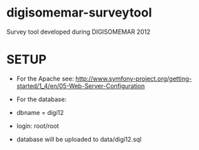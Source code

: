 digisomemar-surveytool
======================

Survey tool developed during DIGISOMEMAR 2012

SETUP
=====

* For the Apache see: http://www.symfony-project.org/getting-started/1_4/en/05-Web-Server-Configuration

* For the database:
 * dbname = digi12
 * login: root/root
 * database will be uploaded to data/digi12.sql